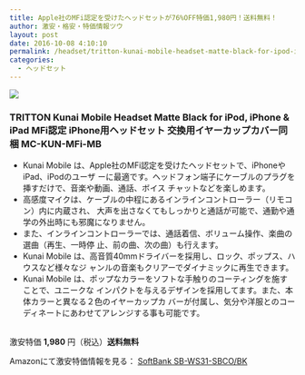 ```yaml
---
title: Apple社のMFi認定を受けたヘッドセットが76%OFF特価1,980円！送料無料！
author: 激安・格安・特価情報ツウ
layout: post
date: 2016-10-08 4:10:10
permalink: /headset/tritton-kunai-mobile-headset-matte-black-for-ipod-iphone-ipad-mfi-iphone-mc-kun-mfi-mb-1980-amazon.html
categories:
  - ヘッドセット
---
```


<div class="img-bg2 img_L">
<a  href="https://www.amazon.co.jp/gp/product/B00ITMIJ9U/ref=as_li_qf_sp_asin_il?ie=UTF8&camp=247&creative=1211&creativeASIN=B00ITMIJ9U&linkCode=as2&tag=tokkajohotsu-22" target="_blank"><img border="0" src="//ws-fe.amazon-adsystem.com/widgets/q?_encoding=UTF8&ASIN=B00ITMIJ9U&Format=_SL250_&ID=AsinImage&MarketPlace=JP&ServiceVersion=20070822&WS=1&tag=tokkajohotsu-22" ></a><img src="//ir-jp.amazon-adsystem.com/e/ir?t=tokkajohotsu-22&l=as2&o=9&a=B00ITMIJ9U" width="1" height="1" border="0" alt="" style="border:none !important; margin:0px !important;" />
</div>

### TRITTON Kunai Mobile Headset Matte Black for iPod, iPhone & iPad MFi認定 iPhone用ヘッドセット 交換用イヤーカップカバー同梱 MC-KUN-MFi-MB
<!--more-->

* Kunai Mobile は、Apple社のMFi認定を受けたヘッドセットで、iPhoneやiPad、iPodのユーザ ーに最適です。ヘッドフォン端子にケーブルのプラグを挿すだけで、音楽や動画、通話、ボイス チャットなどを楽しめます。
* 高感度マイクは、ケーブルの中程にあるインラインコントローラー（リモコン）内に内蔵され、 大声を出さなくてもしっかりと通話が可能で、通勤や通学の外出時にも邪魔になりません。
* また、インラインコントローラーでは、通話着信、ボリューム操作、楽曲の選曲（再生、一時停 止、前の曲、次の曲）も行えます。
* Kunai Mobile は、高音質40mmドライバーを採用し、ロック、ポップス、ハウスなど様々なジ ャンルの音楽もクリアーでダイナミックに再生できます。
* Kunai Mobile は、ポップなカラーをソフトな手触りのコーティングを施すことで、ユニークな インパクトを与えるデザインを採用してます。また、本体カラーと異なる２色のイヤーカップカ バーが付属し、気分や洋服とのコーディネートにあわせてアレンジする事も可能です。

<br clear="all" />激安特価 <span class="tokka-price"><strong>1,980</strong></span> 円（税込）**送料無料**

Amazonにて激安特価情報を見る： <span class="fs150p"><a href="https://www.amazon.co.jp/gp/product/B00ITMIJ9U/ref=as_li_qf_sp_asin_il?ie=UTF8&camp=247&creative=1211&creativeASIN=B00ITMIJ9U&linkCode=as2&tag=tokkajohotsu-22" target="_blank">SoftBank SB-WS31-SBCO/BK</a></span>
